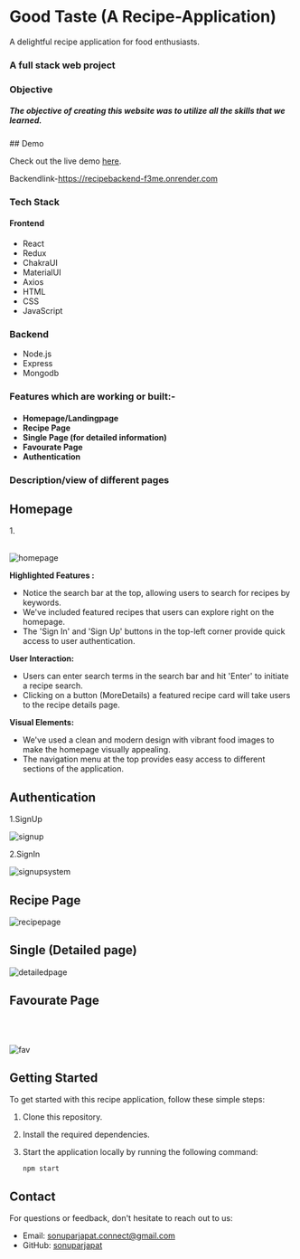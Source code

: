 <h1>Good Taste (A Recipe-Application)</h1>
<p>A delightful recipe application for food enthusiasts.</p>
<h3>A full stack web project</h3>
<h3>Objective</h3>
<h5>The objective of creating this website was to utilize all the skills that we learned.</h5>
## Demo

Check out the live demo [here](https://goodtasteappliaction.netlify.app/).

Backendlink-https://recipebackend-f3me.onrender.com

<h3>Tech Stack</h3>
<h4>Frontend</h4>
<ul>
  <li>
    React</li>
  <li>Redux</li>
  <li>ChakraUI</li>
  <li>MaterialUI</li>
  <li>Axios</li>

  <li>HTML</li>
  <li>CSS</li><li>JavaScript</li>
  </ul>
  
  <h3>Backend</h3>
  <ul>
  <li>Node.js</li>
   <li>Express</li>
   <li>Mongodb</li>
  </ul>
  

<h3>Features which are working or built:-</h3>

<h4>
<ul>
  <li>Homepage/Landingpage</li>
  <li>Recipe Page</li>
  <li>Single Page (for detailed information)</li>
  <li>Favourate Page </li>
 
  <li>Authentication</li>
    </ul>

  <h3>Description/view of different pages</h3>
  <h2>Homepage</h2>
  1.<br></br>
  
![homepage](https://github.com/sonuparjapat/Recipe-Application/assets/115461488/7a94624a-73e1-4ca3-be56-986e625ffde7)

**Highlighted Features :**
- Notice the search bar at the top, allowing users to search for recipes by keywords.
- We've included featured recipes that users can explore right on the homepage.
- The 'Sign In' and 'Sign Up' buttons in the top-left corner provide quick access to user authentication.

**User Interaction:**
- Users can enter search terms in the search bar and hit 'Enter' to initiate a recipe search.
- Clicking on a button (MoreDetails) a featured recipe card will take users to the recipe details page.

**Visual Elements:**
- We've used a clean and modern design with vibrant food images to make the homepage visually appealing.
- The navigation menu at the top provides easy access to different sections of the application.

<h2>Authentication</h2>
1.SignUp

![signup](https://github.com/sonuparjapat/Recipe-Application/assets/115461488/80301c09-a9af-4c24-81a2-1ab924490deb)


2.SignIn


![signupsystem](https://github.com/sonuparjapat/Recipe-Application/assets/115461488/b5e4dfc0-000e-4d8a-bf2f-7cacf4db44be)


<h2>Recipe Page </h3>


![recipepage](https://github.com/sonuparjapat/Recipe-Application/assets/115461488/f17238ce-485c-4730-9692-5c07d4329eaa)



<h2>Single (Detailed page)</h2>


![detailedpage](https://github.com/sonuparjapat/Recipe-Application/assets/115461488/c62ed93e-7613-4477-9bd9-d4c716a4f0b6)




<h2>Favourate Page</h2>
<br></br>

![fav](https://github.com/sonuparjapat/Recipe-Application/assets/115461488/ccd88f02-8d09-407e-bc80-1c615ed1a0d8)


## Getting Started

To get started with this recipe application, follow these simple steps:

1. Clone this repository.
2. Install the required dependencies.
3. Start the application locally by running the following command:
   
   ```shell
   npm start

## Contact

For questions or feedback, don't hesitate to reach out to us:

- Email: sonuparjapat.connect@gmail.com
- GitHub: [sonuparjapat](https://github.com/sonuparjapat)






